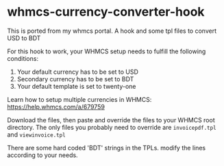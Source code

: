 # whmcs-currency-converter-hook
 This is ported from my whmcs portal. A hook and some tpl files to convert USD to BDT

For this hook to work, your WHMCS setup needs to fulfill the following conditions:
1. Your default currency has to be set to USD
2. Secondary currency has to be set to BDT
3. Your default template is set to twenty-one

Learn how to setup multiple currencies in WHMCS: https://help.whmcs.com/a/679759

Download the files, then paste and override the files to your WHMCS root directory. The only files you probably need to override are `invoicepdf.tpl` and `viewinvoice.tpl`

There are some hard coded 'BDT' strings in the TPLs. modify the lines according to your needs.
